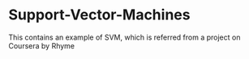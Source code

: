 # Support-Vector-Machines
This contains an example of SVM, which is referred from a project on Coursera by Rhyme
